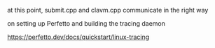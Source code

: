 at this point, submit.cpp and clavm.cpp communicate in the right way

on setting up Perfetto and building the tracing daemon

<https://perfetto.dev/docs/quickstart/linux-tracing>
